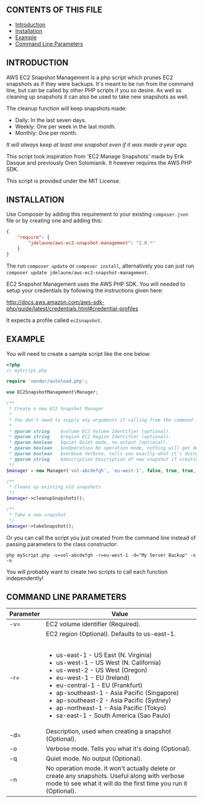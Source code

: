 CONTENTS OF THIS FILE
---------------------

 * [Introduction](#introduction)
 * [Installation](#installation)
 * [Example](#example)
 * [Command Line Parameters](#command-line-parameters)


INTRODUCTION
------------

AWS EC2 Snapshot Management is a php script which prunes EC2 snapshots as if they were backups. It's meant to be run from the command line, but can be called by other PHP scripts if you so desire. As well as cleaning up snapshots it can also be used to take new snapshots as well.

The cleanup function will keep snapshots made:

* Daily: In the last seven days.
* Weekly: One per week in the last month.
* Monthly: One per month.

_It will always keep at least one snapshot even if it was made a year ago._

This script took inspiration from 'EC2 Manage Snapshots' made by Erik Dasque and previously Oren Solomianik. It however requires the AWS PHP SDK.

This script is provided under the MIT License.


INSTALLATION
------------

Use Composer by adding this requirement to your existing `composer.json` file or by creating one and adding this:

```json
{
    "require": {
        "jdelaune/aws-ec2-snapshot-management": "2.0.*"
    }
}
```

The run `composer update` or `composer install`, alternatively you can just run `composer update jdelaune/aws-ec2-snapshot-management`.

EC2 Snapshot Management uses the AWS PHP SDK. You will needed to setup your credentials by following the instructions given here:

http://docs.aws.amazon.com/aws-sdk-php/guide/latest/credentials.html#credential-profiles

It expects a profile called `ec2snapshot`.


EXAMPLE
-------

You will need to create a sample script like the one below:

```php
<?php
// myScript.php

require 'vendor/autoload.php';

use EC2SnapshotManagement\Manager;

/**
 * Create a new EC2 Snapshot Manager
 *
 * You don't need to supply any arguments if calling from the command line.
 *
 * @param string    $volume EC2 Volume Identifier (optional).
 * @param string    $region EC2 Region Identifier (optional).
 * @param boolean   $quiet Quiet mode, no output (optional).
 * @param boolean   $noOperation No operation mode, nothing will get deleted (optional).
 * @param boolean   $verbose Verbose, tells you exactly what it's doing (optional).
 * @param string    $description Description of new snapshot if creating one (optional).
 */
$manager = new Manager('vol-abcdefgh', 'eu-west-1', false, true, true, 'My Data Backup');

/**
 * Cleans up existing old snapshots
 */
$manager->cleanupSnapshots();

/**
 * Take a new snapshot
 */
$manager->takeSnapshot();
```

Or you can call the script you just created from the command line instead of passing parameters to the class constructor:

```shell
php myScript.php -v=vol-abcdefgh -r=eu-west-1 -d="My Server Backup" -n -o
```

You will probably want to create two scripts to call each function independently!


COMMAND LINE PARAMETERS
-----------------------

Parameter | Value
--------- | -------------------------
-v=       | EC2 volume identifier (Required).
-r=       | EC2 region (Optional). Defaults to us-east-1.<br><br><ul><li>us-east-1 - US East (N. Virginia)</li><li>us-west-1 - US West (N. California)</li> <li>us-west-2 - US West (Oregon)</il><li>eu-west-1 - EU (Ireland)</il><li>eu-central-1 - EU (Frankfurt)</il><li>ap-southeast-1 - Asia Pacific (Singapore)</il><li>ap-southeast-2 - Asia Pacific (Sydney)</il><li>ap-northeast-1 - Asia Pacific (Tokyo)</il><li>sa-east-1 - South America (Sao Paulo)</il></ul>
-d=       | Description, used when creating a snapshot (Optional).
-o        | Verbose mode. Tells you what it's doing (Optional).
-q        | Quiet mode. No output (Optional).
-n        | No operation mode. It won't actually delete or create any snapshots. Useful along with verbose mode to see what it will do the first time you run it (Optional).

